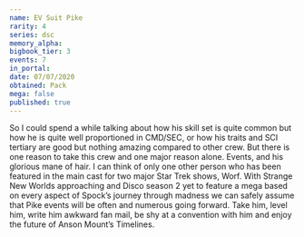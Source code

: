```yaml
---
name: EV Suit Pike
rarity: 4
series: dsc
memory_alpha:
bigbook_tier: 3
events: 7
in_portal:
date: 07/07/2020
obtained: Pack
mega: false
published: true
---
```


So I could spend a while talking about how his skill set is quite common but how he is quite well proportioned in CMD/SEC, or how his traits and SCI tertiary are good but nothing amazing compared to other crew. But there is one reason to take this crew and one major reason alone. Events, and his glorious mane of hair.
I can think of only one other person who has been featured in the main cast for two major Star Trek shows, Worf. With Strange New Worlds approaching and Disco season 2 yet to feature a mega based on every aspect of Spock’s journey through madness we can safely assume that Pike events will be often and numerous going forward. Take him, level him, write him awkward fan mail, be shy at a convention with him and enjoy the future of Anson Mount’s Timelines.

